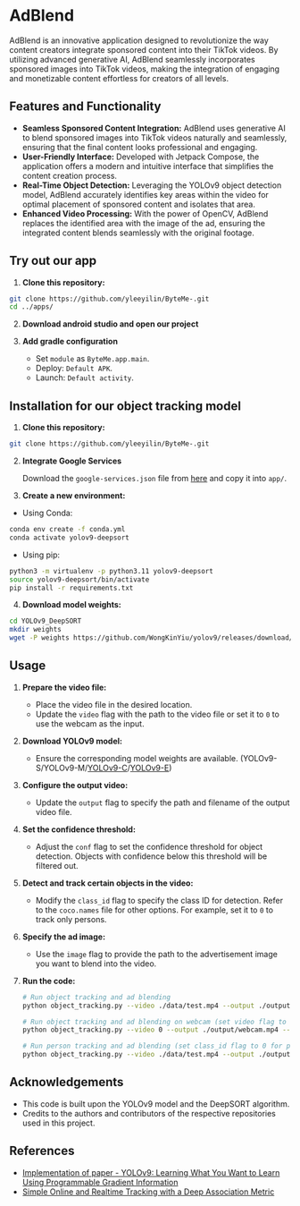 
# AdBlend

AdBlend is an innovative application designed to revolutionize the way content creators integrate sponsored content into their TikTok videos. By utilizing advanced generative AI, AdBlend seamlessly incorporates sponsored images into TikTok videos, making the integration of engaging and monetizable content effortless for creators of all levels.

## Features and Functionality

- **Seamless Sponsored Content Integration:** AdBlend uses generative AI to blend sponsored images into TikTok videos naturally and seamlessly, ensuring that the final content looks professional and engaging.
- **User-Friendly Interface:** Developed with Jetpack Compose, the application offers a modern and intuitive interface that simplifies the content creation process.
- **Real-Time Object Detection:** Leveraging the YOLOv9 object detection model, AdBlend accurately identifies key areas within the video for optimal placement of sponsored content and isolates that area.
- **Enhanced Video Processing:** With the power of OpenCV, AdBlend replaces the identified area with the image of the ad, ensuring the integrated content blends seamlessly with the original footage.

## Try out our app 
1. **Clone this repository:**
  ```sh
  git clone https://github.com/yleeyilin/ByteMe-.git
  cd ../apps/
  ```
2. **Download android studio and open our project**
  
3. **Add gradle configuration**
   * Set `module` as `ByteMe.app.main`.   
   * Deploy: `Default APK`.
   * Launch: `Default activity`.

## Installation for our object tracking model

1. **Clone this repository:**
  ```sh
  git clone https://github.com/yleeyilin/ByteMe-.git
  ```

2. **Integrate Google Services**
   
   Download the `google-services.json` file from [here](https://drive.google.com/file/d/1ZbnsG7GIpvTawbmIPxsAfMH9zFBeRysB/view?usp=sharing) and copy it into `app/`.

2. **Create a new environment:**
  - Using Conda:
  ```sh
  conda env create -f conda.yml
  conda activate yolov9-deepsort
  ```
  - Using pip:
  ```sh
  python3 -m virtualenv -p python3.11 yolov9-deepsort
  source yolov9-deepsort/bin/activate
  pip install -r requirements.txt
  ```

4. **Download model weights:**
  ```sh
  cd YOLOv9_DeepSORT
  mkdir weights
  wget -P weights https://github.com/WongKinYiu/yolov9/releases/download/v0.1/yolov9-e.pt
  ```

## Usage

1. **Prepare the video file:**
   - Place the video file in the desired location.
   - Update the `video` flag with the path to the video file or set it to `0` to use the webcam as the input.

2. **Download YOLOv9 model:**
   - Ensure the corresponding model weights are available. (YOLOv9-S/YOLOv9-M/[YOLOv9-C](https://github.com/WongKinYiu/yolov9/releases/download/v0.1/yolov9-c.pt)/[YOLOv9-E](https://github.com/WongKinYiu/yolov9/releases/download/v0.1/yolov9-e.pt))

3. **Configure the output video:**
   - Update the `output` flag to specify the path and filename of the output video file.

4. **Set the confidence threshold:**
   - Adjust the `conf` flag to set the confidence threshold for object detection. Objects with confidence below this threshold will be filtered out.

5. **Detect and track certain objects in the video:**
   - Modify the `class_id` flag to specify the class ID for detection. Refer to the `coco.names` file for other options. For example, set it to `0` to track only persons.

6. **Specify the ad image:**
   - Use the `image` flag to provide the path to the advertisement image you want to blend into the video.

7. **Run the code:**
   ```sh
   # Run object tracking and ad blending
   python object_tracking.py --video ./data/test.mp4 --output ./output/output.mp4 --image ./path/to/ad_image.png

   # Run object tracking and ad blending on webcam (set video flag to 0)
   python object_tracking.py --video 0 --output ./output/webcam.mp4 --image ./path/to/ad_image.png

   # Run person tracking and ad blending (set class_id flag to 0 for person)
   python object_tracking.py --video ./data/test.mp4 --output ./output/output.mp4 --class_id 0 --image ./path/to/ad_image.png
   ```

## Acknowledgements

- This code is built upon the YOLOv9 model and the DeepSORT algorithm.
- Credits to the authors and contributors of the respective repositories used in this project.

## References

- [Implementation of paper - YOLOv9: Learning What You Want to Learn Using Programmable Gradient Information](https://github.com/WongKinYiu/yolov9/blob/main/README.md)
- [Simple Online and Realtime Tracking with a Deep Association Metric](https://arxiv.org/abs/1703.07402)


